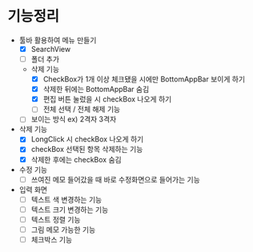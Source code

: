 # 기능정리
- 툴바 활용하여 메뉴 만들기
  - [x] SearchView
  - [ ] 폴더 추가
  - 삭제 기능
    - [x] CheckBox가 1개 이상 체크됐을 시에만 BottomAppBar 보이게 하기
    - [x] 삭제한 뒤에는 BottomAppBar 숨김
    - [x] 편집 버튼 눌렀을 시 checkBox 나오게 하기
    - [ ] 전체 선택 / 전체 해제 기능
  - [ ] 보이는 방식 ex) 2격자 3격자
- 삭제 기능
  - [x] LongClick 시 checkBox 나오게 하기
  - [x] checkBox 선택된 항목 삭제하는 기능
  - [x] 삭제한 후에는 checkBox 숨김
- 수정 기능
  - [ ] 쓰여진 메모 들어갔을 때 바로 수정화면으로 들어가는 기능
- 입력 화면
  - [ ] 텍스트 색 변경하는 기능
  - [ ] 텍스트 크기 변경하는 기능
  - [ ] 텍스트 정렬 기능
  - [ ] 그림 메모 가능한 기능
  - [ ] 체크박스 기능